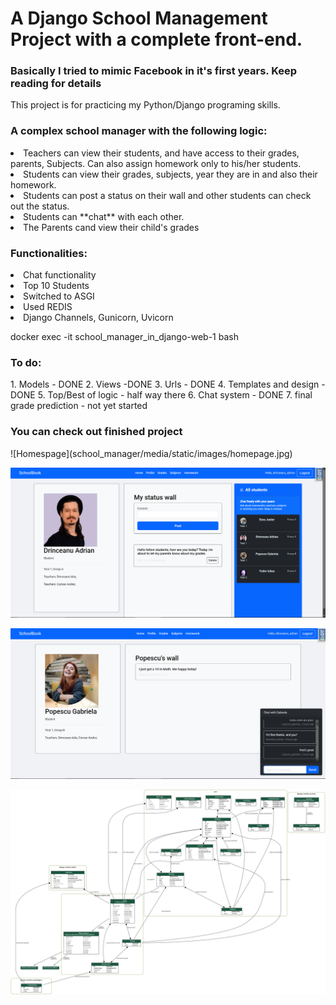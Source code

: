 <h1>A Django School Management Project with a complete front-end. </h1>
<h3>Basically I tried to mimic Facebook in it's first years. Keep reading for details</h3>
This project is for practicing my Python/Django programing skills. 


<h3>A complex school manager with the following logic:</h3>
    <li>Teachers can view their students, and have access to their grades, parents, Subjects. Can also assign homework only to his/her students.</li>
    <li>Students can view their grades, subjects, year they are in and also their homework.</li>
    <li>Students can post a status on their wall and other students can check out the status.</li>
    <li>Students can **chat** with each other.</li>
    <li>The Parents cand view their child's grades</li>
    
<h3>Functionalities:</h3>
    <li>Chat functionality</li>
    <li>Top 10 Students</li>
    <li>Switched to ASGI</li>
    <li>Used REDIS</li>
    <li>Django Channels, Gunicorn, Uvicorn</li>

docker exec -it school_manager_in_django-web-1 bash

<h3>To do:</h3>
1. Models - DONE 
2. Views -DONE
3. Urls - DONE
4. Templates and design - DONE
5. Top/Best of logic - half way there
6. Chat system - DONE
7. final grade prediction - not yet started

<h3>You can check out finished project</h3>
![Homespage](school_manager/media/static/images/homepage.jpg)

![Profile](school_manager/media/static/images/profile.jpg)

![Chat](school_manager/media/static/images/chat.jpg)

![Model](school_manager/media/static/images/model.png)


